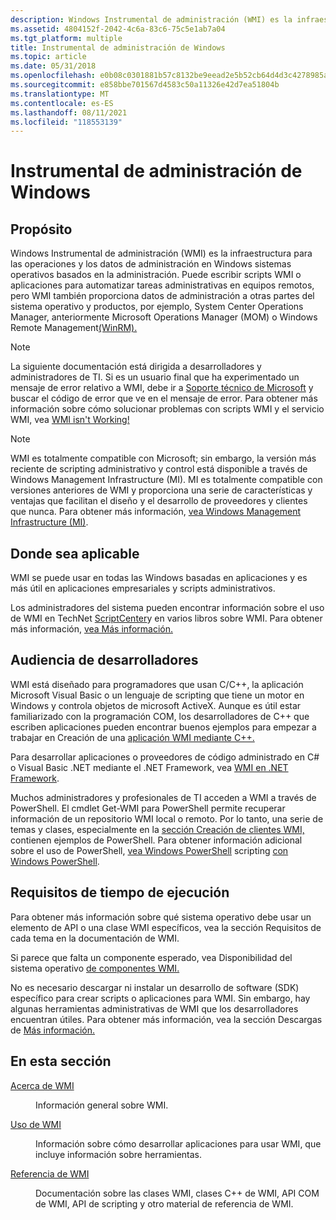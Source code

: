 ```yaml
---
description: Windows Instrumental de administración (WMI) es la infraestructura para las operaciones y los datos de administración en Windows sistemas operativos basados en la administración.
ms.assetid: 4804152f-2042-4c6a-83c6-75c5e1ab7a04
ms.tgt_platform: multiple
title: Instrumental de administración de Windows
ms.topic: article
ms.date: 05/31/2018
ms.openlocfilehash: e0b08c0301881b57c8132be9eead2e5b52cb64d4d3c4278985a573d5bff94f1c
ms.sourcegitcommit: e858bbe701567d4583c50a11326e42d7ea51804b
ms.translationtype: MT
ms.contentlocale: es-ES
ms.lasthandoff: 08/11/2021
ms.locfileid: "118553139"
---
```

# <a name="windows-management-instrumentation"></a>Instrumental de administración de Windows

## <a name="purpose"></a>Propósito

Windows Instrumental de administración (WMI) es la infraestructura para las operaciones y los datos de administración en Windows sistemas operativos basados en la administración. Puede escribir scripts WMI o aplicaciones para automatizar tareas administrativas en equipos remotos, pero WMI también proporciona datos de administración a otras partes del sistema operativo y productos, por ejemplo, System Center Operations Manager, anteriormente Microsoft Operations Manager (MOM) o Windows Remote Management[(WinRM).](/windows/desktop/WinRM/portal)

> [!Note]  
> La siguiente documentación está dirigida a desarrolladores y administradores de TI. Si es un usuario final que ha experimentado un mensaje de error relativo a WMI, debe ir a [Soporte técnico de Microsoft](https://support.microsoft.com/) y buscar el código de error que ve en el mensaje de error. Para obtener más información sobre cómo solucionar problemas con scripts WMI y el servicio WMI, vea [WMI isn't Working!](/previous-versions/tn-archive/ff406382(v=msdn.10))

 

> [!Note]  
> WMI es totalmente compatible con Microsoft; sin embargo, la versión más reciente de scripting administrativo y control está disponible a través de Windows Management Infrastructure (MI). MI es totalmente compatible con versiones anteriores de WMI y proporciona una serie de características y ventajas que facilitan el diseño y el desarrollo de proveedores y clientes que nunca. Para obtener más información, [vea Windows Management Infrastructure (MI)](/previous-versions/windows/desktop/wmi_v2/windows-management-infrastructure).

 

## <a name="where-applicable"></a>Donde sea aplicable

WMI se puede usar en todas las Windows basadas en aplicaciones y es más útil en aplicaciones empresariales y scripts administrativos.

Los administradores del sistema pueden encontrar información sobre el uso de WMI en TechNet [ScriptCenter](https://www.microsoft.com/technet/scriptcenter/default.mspx)y en varios libros sobre WMI. Para obtener más información, [vea Más información.](further-information.md)

## <a name="developer-audience"></a>Audiencia de desarrolladores

WMI está diseñado para programadores que usan C/C++, la aplicación Microsoft Visual Basic o un lenguaje de scripting que tiene un motor en Windows y controla objetos de microsoft ActiveX. Aunque es útil estar familiarizado con la programación COM, los desarrolladores de C++ que escriben aplicaciones pueden encontrar buenos ejemplos para empezar a trabajar en Creación de una [aplicación WMI mediante C++.](creating-a-wmi-application-using-c-.md)

Para desarrollar aplicaciones o proveedores de código administrado en C# o Visual Basic .NET mediante el .NET Framework, vea [WMI en .NET Framework](/previous-versions/dotnet/netframework-1.1/aa720264(v=vs.71)).

Muchos administradores y profesionales de TI acceden a WMI a través de PowerShell. El cmdlet Get-WMI para PowerShell permite recuperar información de un repositorio WMI local o remoto. Por lo tanto, una serie de temas y clases, especialmente en la [sección Creación de clientes WMI,](creating-wmi-clients.md) contienen ejemplos de PowerShell. Para obtener información adicional sobre el uso de PowerShell, [vea Windows PowerShell](https://msdn.microsoft.com/library/dd835506.aspx) scripting [con Windows PowerShell](https://technet.microsoft.com/library/bb978526.aspx).

## <a name="run-time-requirements"></a>Requisitos de tiempo de ejecución

Para obtener más información sobre qué sistema operativo debe usar un elemento de API o una clase WMI específicos, vea la sección Requisitos de cada tema en la documentación de WMI.

Si parece que falta un componente esperado, vea Disponibilidad del sistema operativo [de componentes WMI.](operating-system-availability-of-wmi-components.md)

No es necesario descargar ni instalar un desarrollo de software (SDK) específico para crear scripts o aplicaciones para WMI. Sin embargo, hay algunas herramientas administrativas de WMI que los desarrolladores encuentran útiles. Para obtener más información, vea la sección Descargas de [Más información.](further-information.md)

## <a name="in-this-section"></a>En esta sección

<dl> <dt>

[Acerca de WMI](about-wmi.md)
</dt> <dd>

Información general sobre WMI.

</dd> <dt>

[Uso de WMI](using-wmi.md)
</dt> <dd>

Información sobre cómo desarrollar aplicaciones para usar WMI, que incluye información sobre herramientas.

</dd> <dt>

[Referencia de WMI](wmi-reference.md)
</dt> <dd>

Documentación sobre las clases WMI, clases C++ de WMI, API COM de WMI, API de scripting y otro material de referencia de WMI.

</dd> </dl>

 

 
